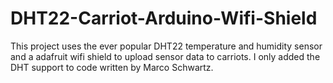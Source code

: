 # DHT22-Carriot-Arduino-Wifi-Shield
This project uses the ever popular DHT22 temperature and humidity sensor and a adafruit wifi shield 
to upload sensor data to carriots. I only added the DHT support to code written by Marco Schwartz.
